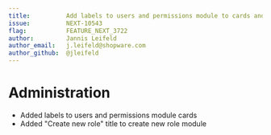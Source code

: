 ```yaml
---
title:          Add labels to users and permissions module to cards and create a new role has a better title
issue:          NEXT-10543
flag:           FEATURE_NEXT_3722
author:         Jannis Leifeld
author_email:   j.leifeld@shopware.com
author_github:  @jleifeld
---
```

# Administration
* Added labels to users and permissions module cards
* Added "Create new role" title to create new role module
